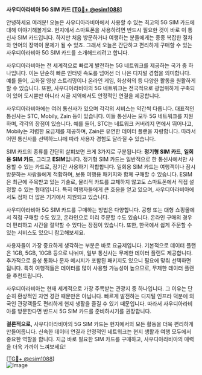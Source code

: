 **사우디아라비아 5G SIM 카드 [[TG💪+ @esim1088](https://t.me/s/esim1088)]**

안녕하세요 여러분! 오늘은 사우디아라비아에서 사용할 수 있는 최고의 5G SIM 카드에 대해 이야기해볼게요. 현지에서 스마트폰을 사용하려면 반드시 필요한 것이 바로 이 통신사 SIM 카드입니다. 하지만 처음 방문하거나 여행하는 분들에게는 종종 복잡한 절차와 언어의 장벽이 문제가 될 수 있죠. 그래서 오늘은 간단하고 편리하게 구매할 수 있는 사우디아라비아 5G SIM 카드를 소개해드리려고 합니다.

사우디아라비아는 전 세계적으로 빠르게 발전하는 5G 네트워크를 제공하는 국가 중 하나입니다. 이는 단순히 빠른 인터넷 속도를 넘어선 더 나은 디지털 경험을 의미합니다. 예를 들어, 고화질 영상 스트리밍이나 온라인 게임, 화상회의 등 다양한 활동을 원활하게 할 수 있습니다. 또한, 사우디아라비아의 5G 네트워크는 전국적으로 광범위하게 구축되어 있어 도시뿐만 아니라 시골 지역에서도 안정적인 연결을 제공합니다.

사우디아라비아에는 여러 통신사가 있으며 각각의 서비스는 약간씩 다릅니다. 대표적인 통신사는 STC, Mobily, Zain 등이 있습니다. 이들 통신사는 모두 5G 네트워크를 지원하며, 각각의 장점이 있습니다. 예를 들어, STC는 네트워크 커버리지 면에서 뛰어나고, Mobily는 저렴한 요금제를 제공하며, Zain은 유연한 데이터 플랜을 자랑합니다. 따라서 어떤 통신사를 선택하느냐에 따라 사용자 경험도 달라질 수 있습니다.

SIM 카드의 종류를 간단히 살펴보면 크게 3가지로 구분됩니다: **정기형 SIM 카드**, **일회용 SIM 카드**, 그리고 **ESIM**입니다. 정기형 SIM 카드는 일반적으로 한 통신사에서만 사용할 수 있는 카드로, 장기간 사용하기 적합합니다. 일회용 SIM 카드는 여행객이나 잠시 방문하는 사람들에게 적합하며, 보통 여행용 패키지와 함께 구매할 수 있습니다. ESIM은 최근에 주목받고 있는 기술로, 물리적 카드를 교체하지 않고도 스마트폰에서 직접 설정할 수 있는 형태입니다. 특히 여행자들에게 큰 호응을 얻고 있으며, 사우디아라비아에서도 점차 더 많은 기기에서 지원되고 있습니다.

사우디아라비아 5G SIM 카드를 구매하는 방법은 다양합니다. 공항 또는 대형 쇼핑몰에서 직접 구매할 수도 있고, 온라인으로 미리 주문할 수도 있습니다. 온라인 구매의 경우 더 편리하고 시간을 절약할 수 있다는 장점이 있습니다. 또한, 한국에서 쉽게 주문할 수 있는 서비스도 있으니 참고해보세요.

사용자들이 가장 중요하게 생각하는 부분은 바로 요금제입니다. 기본적으로 데이터 플랜은 1GB, 5GB, 10GB 등으로 나뉘며, 일부 통신사는 무제한 데이터 플랜도 제공합니다. 추가적으로 음성 통화나 문자 메시지가 포함된 패키지도 있으니 필요에 맞춰 선택하면 됩니다. 특히 여행객들은 데이터를 많이 사용할 가능성이 높으므로, 무제한 데이터 플랜을 추천드립니다.

사우디아라비아는 현재 세계적으로 가장 주목받는 관광지 중 하나입니다. 그 이유는 단순히 환상적인 자연 경관 때문만은 아닙니다. 빠르게 발전하는 디지털 인프라 덕분에 외국인 관광객들도 편리하게 현지 생활을 즐길 수 있기 때문입니다. 따라서 사우디아라비아를 방문한다면 반드시 5G SIM 카드를 준비하시기를 권장합니다.

**결론적으로,** 사우디아라비아의 5G SIM 카드는 현지에서의 모든 활동을 더욱 편리하게 만들어줍니다. 신속한 데이터 연결과 안정적인 네트워크는 현지 생활과 여행 모두에서 중요한 역할을 합니다. 지금 바로 필요한 SIM 카드를 구매하고, 사우디아라비아의 매력을 더욱 가까이 느껴보세요!

[[TG💪+ @esim1088](https://t.me/s/esim1088)]  
![Image](https://i.postimg.cc/Y0z9fWf4/image.png)